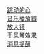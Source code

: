 [跳动的心](https://houzhikai.github.io/play/heart/heart.html)<br>
[音乐播放器](https://houzhikai.github.io/play/Music/index.html)<br>
[放大镜](https://houzhikai.github.io/play/bigger/bigger.html)<br>
[手风琴效果](https://houzhikai.github.io/play/collapse.html)<br>
[消息提醒](https://houzhikai.github.io/Message/message.html)<br>

